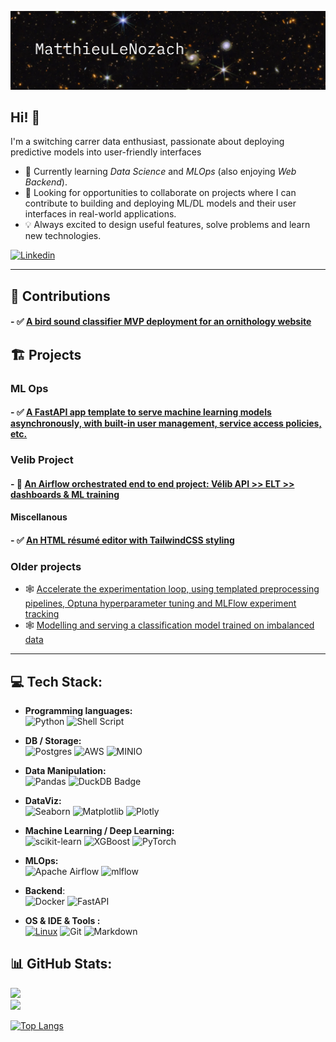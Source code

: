 
![banner](assets/images/webb.png)
## Hi! 👋




I'm a switching carrer data enthusiast, passionate about deploying predictive models into user-friendly interfaces

- 🌱 Currently learning *Data Science* and *MLOps* (also enjoying *Web Backend*).
- 🚀 Looking for opportunities to collaborate on projects where I can contribute to building and deploying  ML/DL models and their user interfaces in real-world applications.
- 💡 Always excited to design useful features, solve problems and learn new technologies.


[![Linkedin](https://img.shields.io/badge/-LinkedIn-blue?style=flat&logo=Linkedin&logoColor=white&link=https://www.linkedin.com/in/mlenozach/)](https://www.linkedin.com/in/mlenozach/)


---
## 👥 Contributions

#### - ✅ [A bird sound classifier MVP deployment for an ornithology website](https://github.com/ValBaron10/BirdSoundClassif)

## 🏗️ Projects

### ML Ops

#### - ✅ [A FastAPI app template to serve machine learning models asynchronously, with built-in user management, service access policies, etc.](https://github.com/MatthieuLeNozach/api_basemodel_for_machine_learning_with_fastapi)



### Velib Project

#### - 🚧 [An Airflow orchestrated end to end project: Vélib API >> ELT >> dashboards & ML training](https://github.com/MatthieuLeNozach/velib_airflow_orchestration_elt_ml)

#### Miscellanous

#### - ✅ [An HTML résumé editor with TailwindCSS styling](https://github.com/MatthieuLeNozach/tailwindcss_resume/tree/main)


### Older projects
- 🕸️ [Accelerate the experimentation loop, using templated preprocessing pipelines, Optuna hyperparameter tuning and MLFlow experiment tracking](https://github.com/MatthieuLeNozach/mlflow_laboratory/tree/main)
- 🕸️ [Modelling and serving a classification model trained on imbalanced data](https://github.com/MatthieuLeNozach/insurance_classification_imalanced)

---
## 💻 Tech Stack:
- **Programming languages:**  
![Python](https://img.shields.io/badge/python-3670A0?style=for-the-badge&logo=python&logoColor=ffdd54) ![Shell Script](https://img.shields.io/badge/shell_script-%23121011.svg?style=for-the-badge&logo=gnu-bash&logoColor=white)

- **DB / Storage:**  
![Postgres](https://img.shields.io/badge/postgres-%23316192.svg?style=for-the-badge&logo=postgresql&logoColor=white) ![AWS](https://img.shields.io/badge/AWS_S3-%23FF9900.svg?style=for-the-badge&logo=amazon-aws&logoColor=white) ![MINIO](https://img.shields.io/badge/minIO-%23B22222.svg?style=for-the-badge&logo=amazon-aws&logoColor=white)

- **Data Manipulation:**  
![Pandas](https://img.shields.io/badge/pandas-%23150458.svg?style=for-the-badge&logo=pandas&logoColor=white) ![DuckDB Badge](https://img.shields.io/badge/DuckDB-FFF000?logo=duckdb&logoColor=000&style=for-the-badge)

- **DataViz:**  
![Seaborn](https://img.shields.io/badge/Seaborn-3776AB?style=for-the-badge&logo=seaborn&logoColor=white) ![Matplotlib](https://img.shields.io/badge/Matplotlib-%23aad4e5.svg?style=for-the-badge&logo=Matplotlib&logoColor=black) ![Plotly](https://img.shields.io/badge/Plotly-%233F4F75.svg?style=for-the-badge&logo=plotly&logoColor=white) 

- **Machine Learning / Deep Learning:**  
![scikit-learn](https://img.shields.io/badge/scikit--learn-%23F7931E.svg?style=for-the-badge&logo=scikit-learn&logoColor=white) ![XGBoost](https://img.shields.io/badge/XGBoost-3776AB?style=for-the-badge&logo=seaborn&logoColor=white) ![PyTorch](https://img.shields.io/badge/PyTorch-%23EE4C2C.svg?style=for-the-badge&logo=PyTorch&logoColor=white) 

- **MLOps:**   
![Apache Airflow](https://img.shields.io/badge/Apache%20Airflow-017CEE?style=for-the-badge&logo=Apache%20Airflow&logoColor=white) ![mlflow](https://img.shields.io/badge/mlflow-%23d9ead3.svg?style=for-the-badge&logo=numpy&logoColor=blue)

- **Backend**:  
![Docker](https://img.shields.io/badge/docker-%230db7ed.svg?style=for-the-badge&logo=docker&logoColor=white) ![FastAPI](https://img.shields.io/badge/FastAPI-005571?style=for-the-badge&logo=fastapi)  

- **OS & IDE & Tools :**  
[![Linux](http://img.shields.io/badge/-Linux-eee?style=for-the-badge&logo=linux&logoColor=D67A10)](https://dinhanhthi.com/tags/linux/) ![Git](https://img.shields.io/badge/git-%23F05033.svg?style=for-the-badge&logo=git&logoColor=white) ![Markdown](https://img.shields.io/badge/markdown-%23000000.svg?style=for-the-badge&logo=markdown&logoColor=white)      



## 📊 GitHub Stats:
![](https://github-readme-stats.vercel.app/api?username=MatthieuLeNozach&theme=dark&hide_border=true&include_all_commits=false&count_private=false)<br/>
![](https://github-readme-streak-stats.herokuapp.com/?user=MatthieuLeNozach&theme=dark&hide_border=true)<br/>


[![Top Langs](https://github-readme-stats.vercel.app/api/top-langs/?username=MatthieuLeNozach)](https://github.com/anuraghazra/github-readme-stats)

